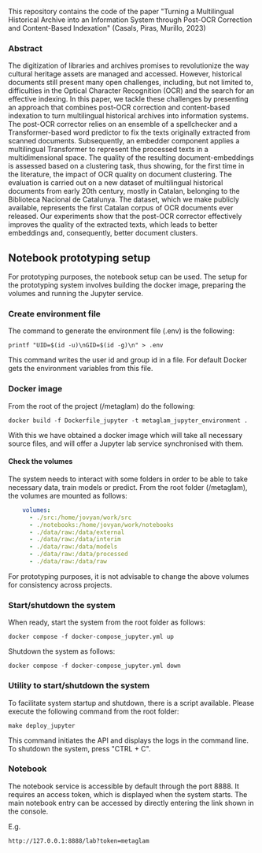 This repository contains the code of the paper "Turning a Multilingual Historical Archive into an Information System through Post-OCR Correction and Content-Based Indexation" (Casals, Piras, Murillo, 2023)

### Abstract

The digitization of libraries and archives promises to revolutionize the way cultural heritage
assets are managed and accessed. However, historical documents still present many open
challenges, including, but not limited to, difficulties in the Optical Character Recognition (OCR)
and the search for an effective indexing. In this paper, we tackle these challenges by presenting an
approach that combines post-OCR correction and content-based indexation to turn multilingual
historical archives into information systems. The post-OCR corrector relies on an ensemble of a
spellchecker and a Transformer-based word predictor to fix the texts originally extracted from
scanned documents. Subsequently, an embedder component applies a multilingual Transformer
to represent the processed texts in a multidimensional space. The quality of the resulting
document-embeddings is assessed based on a clustering task, thus showing, for the first time in
the literature, the impact of OCR quality on document clustering. The evaluation is carried
out on a new dataset of multilingual historical documents from early 20th century, mostly in
Catalan, belonging to the Biblioteca Nacional de Catalunya. The dataset, which we make
publicly available, represents the first Catalan corpus of OCR documents ever released. Our
experiments show that the post-OCR corrector effectively improves the quality of the extracted
texts, which leads to better embeddings and, consequently, better document clusters.

## Notebook prototyping setup

For prototyping purposes, the notebook setup can be used. The setup for the
prototyping system involves building the docker image, preparing the volumes
and running the Jupyter service.

### Create environment file 

The command to generate the environment file (.env) is the following:

```commandline
printf "UID=$(id -u)\nGID=$(id -g)\n" > .env 
```

This command writes the user id and group id in a file. For default Docker 
gets the environment variables from this file.

### Docker image

From the root of the project (/metaglam) do the following:

```commandline
docker build -f Dockerfile_jupyter -t metaglam_jupyter_environment .
```

With this we have obtained a docker image which will take all necessary source
files, and will offer a Jupyter lab service synchronised with them.

#### Check the volumes

The system needs to interact with some folders in order to be able to take
necessary data, train models or predict. From the root folder (/metaglam), the
volumes are mounted as follows:

```yaml
    volumes:
      - ./src:/home/jovyan/work/src
      - ./notebooks:/home/jovyan/work/notebooks
      - ./data/raw:/data/external
      - ./data/raw:/data/interim
      - ./data/raw:/data/models
      - ./data/raw:/data/processed
      - ./data/raw:/data/raw
```

For prototyping purposes, it is not advisable to change the above volumes for
consistency across projects.

### Start/shutdown the system

When ready, start the system from the root folder as follows:

```commandline
docker compose -f docker-compose_jupyter.yml up
```

Shutdown the system as follows:

```commandline
docker compose -f docker-compose_jupyter.yml down
```

### Utility to start/shutdown the system

To facilitate system startup and shutdown, there is a script available. 
Please execute the following command from the root folder:

```commandline
make deploy_jupyter
```

This command initiates the API and displays the logs in the command line. 
To shutdown the system, press "CTRL + C".

### Notebook

The notebook service is accessible by default through the port 8888. It
requires an access token, which is displayed when the system starts. The main
notebook entry can be accessed by directly entering the link shown in
the console.

E.g.

```
http://127.0.0.1:8888/lab?token=metaglam
```

